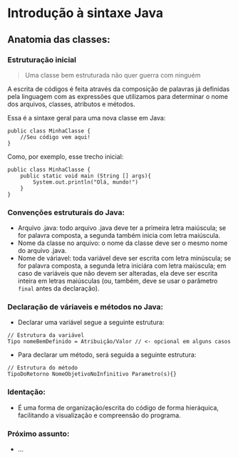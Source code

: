 # Introdução à sintaxe Java

## Anatomia das classes:

### Estruturação inicial

> Uma classe bem estruturada não quer guerra com ninguém

A escrita de códigos é feita através da composição de palavras já definidas pela linguagem com as expressões que utilizamos para determinar o nome dos arquivos, classes, atributos e métodos.

Essa é a sintaxe geral para uma nova classe em Java:

```
public class MinhaClasse {
	//Seu código vem aqui!
}
```

Como, por exemplo, esse trecho inicial:

```
public class MinhaClasse {
	public static void main (String [] args){
		System.out.println("Olá, mundo!")
	}
}
```

### Convenções estruturais do Java:
- Arquivo .java: todo arquivo .java deve ter a primeira letra maiúscula; se for palavra composta, a segunda também inicia com letra maiúscula.
- Nome da classe no arquivo: o nome da classe deve ser o mesmo nome do arquivo .java.
- Nome de váriavel: toda variável deve ser escrita com letra minúscula; se for palavra composta, a segunda letra iniciára com letra maiúscula; em caso de variáveis que não devem ser alteradas, ela deve ser escrita inteira em letras maiúsculas (ou, também, deve se usar o parâmetro `final` antes da declaração).

### Declaração de váriaveis e métodos no Java:
- Declarar uma variável segue a seguinte estrutura:

```
// Estrutura da variável
Tipo nomeBemDefinido = Atribuição/Valor // <- opcional em alguns casos
```

- Para declarar um método, será seguida a seguinte estrutura:

```
// Estrutura do método
TipoDoRetorno NomeObjetivoNoInfinitivo Parametro(s){}
```

### Identação:
- É uma forma de organização/escrita do código de forma hieráquica, facilitando a visualização e compreensão do programa.

### Próximo assunto:
- ...
